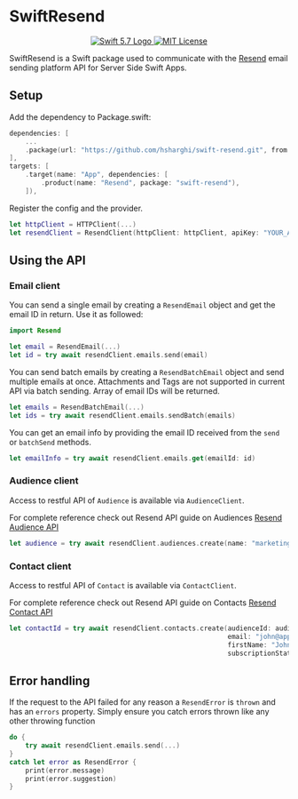 # SwiftResend

<p align="center">
    <a href="https://swift.org">
        <img src="http://img.shields.io/badge/Swift-5.7-brightgreen.svg" alt="Swift 5.7 Logo">
    </a>
    <a href="https://raw.githubusercontent.com/lloople/vapor-maker-commands/main/LICENSE">
        <img src="https://img.shields.io/badge/license-MIT-blue.svg" alt="MIT License">
    </a>
</p>

SwiftResend is a Swift package used to communicate with the [Resend](https://resend.com) email sending platform API for Server Side Swift Apps.

## Setup
Add the dependency to Package.swift:

~~~~swift
dependencies: [
	...
	.package(url: "https://github.com/hsharghi/swift-resend.git", from: "1.0.0")
],
targets: [
    .target(name: "App", dependencies: [
        .product(name: "Resend", package: "swift-resend"),
    ]),
~~~~

Register the config and the provider.

~~~~swift
let httpClient = HTTPClient(...)
let resendClient = ResendClient(httpClient: httpClient, apiKey: "YOUR_API_KEY")
~~~~

## Using the API
### Email client

You can send a single email by creating a `ResendEmail` object and get the email ID in return. 
Use it as followed:

~~~~swift
import Resend

let email = ResendEmail(...)
let id = try await resendClient.emails.send(email)
~~~~

You can send batch emails by creating a `ResendBatchEmail` object and
send multiple emails at once. 
Attachments and Tags are not supported in current API via batch sending.
Array of email IDs will be returned. 

~~~~swift
let emails = ResendBatchEmail(...)
let ids = try await resendClient.emails.sendBatch(emails)
~~~~

You can get an email info by providing the email ID received from the `send` or `batchSend` methods.

~~~~swift
let emailInfo = try await resendClient.emails.get(emailId: id)
~~~~


### Audience client
Access to restful API of `Audience` is available via `AudienceClient`.

For complete reference check out Resend API guide on Audiences [Resend Audience API](https://resend.com/docs/api-reference/audiences)
~~~~swift
let audience = try await resendClient.audiences.create(name: "marketing")
~~~~

### Contact client
Access to restful API of `Contact` is available via `ContactClient`.

For complete reference check out Resend API guide on Contacts [Resend Contact API](https://resend.com/docs/api-reference/contacts)
~~~~swift
let contactId = try await resendClient.contacts.create(audienceId: audience.id,
                                                       email: "john@apple.com",
                                                       firstName: "John",
                                                       subscriptionStatus: true)
~~~~

## Error handling
If the request to the API failed for any reason a `ResendError` is `thrown` and has an `errors` property.
Simply ensure you catch errors thrown like any other throwing function

~~~~swift
do {
    try await resendClient.emails.send(...)
}
catch let error as ResendError {
    print(error.message)
    print(error.suggestion)
}
~~~~
